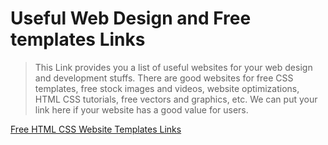 # Useful Web Design and Free templates Links

> This Link provides you a list of useful websites for your web design and development stuffs. There are good websites for free CSS templates, free stock images and videos, website optimizations, HTML CSS tutorials, free vectors and graphics, etc. We can put your link here if your website has a good value for users. 


[Free HTML CSS Website Templates Links ](https://pialpha.netlify.app/)

